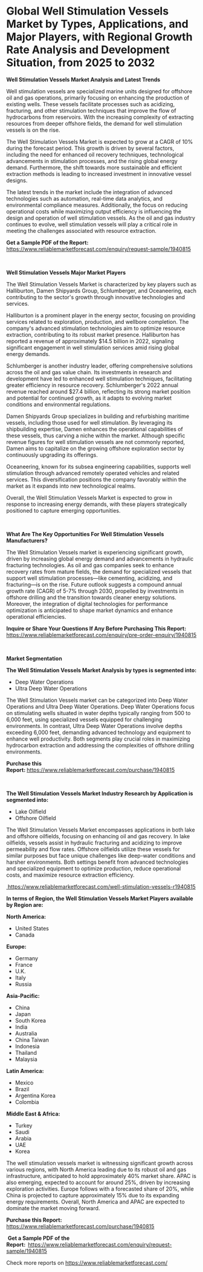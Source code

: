 <p><h1>Global Well Stimulation Vessels Market by Types, Applications, and Major Players, with Regional Growth Rate Analysis and Development Situation, from 2025 to 2032</h1></p><p><strong>Well Stimulation Vessels Market Analysis and Latest Trends</strong></p>
<p><p>Well stimulation vessels are specialized marine units designed for offshore oil and gas operations, primarily focusing on enhancing the production of existing wells. These vessels facilitate processes such as acidizing, fracturing, and other stimulation techniques that improve the flow of hydrocarbons from reservoirs. With the increasing complexity of extracting resources from deeper offshore fields, the demand for well stimulation vessels is on the rise.</p><p>The Well Stimulation Vessels Market is expected to grow at a CAGR of 10% during the forecast period. This growth is driven by several factors, including the need for enhanced oil recovery techniques, technological advancements in stimulation processes, and the rising global energy demand. Furthermore, the shift towards more sustainable and efficient extraction methods is leading to increased investment in innovative vessel designs.</p><p>The latest trends in the market include the integration of advanced technologies such as automation, real-time data analytics, and environmental compliance measures. Additionally, the focus on reducing operational costs while maximizing output efficiency is influencing the design and operation of well stimulation vessels. As the oil and gas industry continues to evolve, well stimulation vessels will play a critical role in meeting the challenges associated with resource extraction.</p></p>
<p><strong>Get a Sample PDF of the Report:&nbsp;</strong> <a href="https://www.reliablemarketforecast.com/enquiry/request-sample/1940815?utm_campaign=2308&utm_medium=2&utm_source=Github&utm_content=ia&utm_term=05032025&utm_id=well-stimulation-vessels">https://www.reliablemarketforecast.com/enquiry/request-sample/1940815</a></p>
<p>&nbsp;</p>
<p><strong>Well Stimulation Vessels Major Market Players</strong></p>
<p><p>The Well Stimulation Vessels Market is characterized by key players such as Halliburton, Damen Shipyards Group, Schlumberger, and Oceaneering, each contributing to the sector's growth through innovative technologies and services.</p><p>Halliburton is a prominent player in the energy sector, focusing on providing services related to exploration, production, and wellbore completion. The company's advanced stimulation technologies aim to optimize resource extraction, contributing to its robust market presence. Halliburton has reported a revenue of approximately $14.5 billion in 2022, signaling significant engagement in well stimulation services amid rising global energy demands.</p><p>Schlumberger is another industry leader, offering comprehensive solutions across the oil and gas value chain. Its investments in research and development have led to enhanced well stimulation techniques, facilitating greater efficiency in resource recovery. Schlumberger's 2022 annual revenue reached around $27.4 billion, reflecting its strong market position and potential for continued growth, as it adapts to evolving market conditions and environmental regulations.</p><p>Damen Shipyards Group specializes in building and refurbishing maritime vessels, including those used for well stimulation. By leveraging its shipbuilding expertise, Damen enhances the operational capabilities of these vessels, thus carving a niche within the market. Although specific revenue figures for well stimulation vessels are not commonly reported, Damen aims to capitalize on the growing offshore exploration sector by continuously upgrading its offerings.</p><p>Oceaneering, known for its subsea engineering capabilities, supports well stimulation through advanced remotely operated vehicles and related services. This diversification positions the company favorably within the market as it expands into new technological realms.</p><p>Overall, the Well Stimulation Vessels Market is expected to grow in response to increasing energy demands, with these players strategically positioned to capture emerging opportunities.</p></p>
<p>&nbsp;</p>
<p><strong>What Are The Key Opportunities For Well Stimulation Vessels Manufacturers?</strong></p>
<p><p>The Well Stimulation Vessels market is experiencing significant growth, driven by increasing global energy demand and advancements in hydraulic fracturing technologies. As oil and gas companies seek to enhance recovery rates from mature fields, the demand for specialized vessels that support well stimulation processes—like cementing, acidizing, and fracturing—is on the rise. Future outlook suggests a compound annual growth rate (CAGR) of 5-7% through 2030, propelled by investments in offshore drilling and the transition towards cleaner energy solutions. Moreover, the integration of digital technologies for performance optimization is anticipated to shape market dynamics and enhance operational efficiencies.</p></p>
<p><strong>Inquire or Share Your Questions If Any Before Purchasing This Report:</strong> <a href="https://www.reliablemarketforecast.com/enquiry/pre-order-enquiry/1940815?utm_campaign=2308&utm_medium=2&utm_source=Github&utm_content=ia&utm_term=05032025&utm_id=well-stimulation-vessels">https://www.reliablemarketforecast.com/enquiry/pre-order-enquiry/1940815</a></p>
<p>&nbsp;</p>
<p><strong>Market Segmentation</strong></p>
<p><strong>The Well Stimulation Vessels Market Analysis by types is segmented into:</strong></p>
<p><ul><li>Deep Water Operations</li><li>Ultra Deep Water Operations</li></ul></p>
<p><p>The Well Stimulation Vessels market can be categorized into Deep Water Operations and Ultra Deep Water Operations. Deep Water Operations focus on stimulating wells situated in water depths typically ranging from 500 to 6,000 feet, using specialized vessels equipped for challenging environments. In contrast, Ultra Deep Water Operations involve depths exceeding 6,000 feet, demanding advanced technology and equipment to enhance well productivity. Both segments play crucial roles in maximizing hydrocarbon extraction and addressing the complexities of offshore drilling environments.</p></p>
<p><strong>Purchase this Report:&nbsp;</strong><a href="https://www.reliablemarketforecast.com/purchase/1940815?utm_campaign=2308&utm_medium=2&utm_source=Github&utm_content=ia&utm_term=05032025&utm_id=well-stimulation-vessels">https://www.reliablemarketforecast.com/purchase/1940815</a></p>
<p>&nbsp;</p>
<p><strong>The Well Stimulation Vessels Market Industry Research by Application is segmented into:</strong></p>
<p><ul><li>Lake Oilfield</li><li>Offshore Oilfield</li></ul></p>
<p><p>The Well Stimulation Vessels Market encompasses applications in both lake and offshore oilfields, focusing on enhancing oil and gas recovery. In lake oilfields, vessels assist in hydraulic fracturing and acidizing to improve permeability and flow rates. Offshore oilfields utilize these vessels for similar purposes but face unique challenges like deep-water conditions and harsher environments. Both settings benefit from advanced technologies and specialized equipment to optimize production, reduce operational costs, and maximize resource extraction efficiency.</p></p>
<p><a href="https://www.reliablemarketforecast.com/well-stimulation-vessels-r1940815?utm_campaign=2308&utm_medium=2&utm_source=Github&utm_content=ia&utm_term=05032025&utm_id=well-stimulation-vessels">&nbsp;https://www.reliablemarketforecast.com/well-stimulation-vessels-r1940815</a></p>
<p><strong>In terms of Region, the Well Stimulation Vessels Market Players available by Region are:</strong></p>
<p>
    <p> <strong> North America: </strong>
        <ul>
            <li>United States</li>
            <li>Canada</li>
        </ul>
        </p> 
    <p> <strong> Europe: </strong>
        <ul>
            <li>Germany</li>
            <li>France</li>
            <li>U.K.</li>
            <li>Italy</li>
            <li>Russia</li>
        </ul>
        </p> 
    <p> <strong> Asia-Pacific: </strong>
        <ul>
            <li>China</li>
            <li>Japan</li>
            <li>South Korea</li>
            <li>India</li>
            <li>Australia</li>
            <li>China Taiwan</li>
            <li>Indonesia</li>
            <li>Thailand</li>
            <li>Malaysia</li>
        </ul>
        </p> 
    <p> <strong> Latin America: </strong>
        <ul>
            <li>Mexico</li>
            <li>Brazil</li>
            <li>Argentina Korea</li>
            <li>Colombia</li>
        </ul>
        </p> 
    <p> <strong> Middle East & Africa: </strong>
        <ul>
            <li>Turkey</li>
            <li>Saudi</li>
            <li>Arabia</li>
            <li>UAE</li>
            <li>Korea</li>
        </ul>
    </p>
    </p>
<p><p>The well stimulation vessels market is witnessing significant growth across various regions, with North America leading due to its robust oil and gas infrastructure, anticipated to hold approximately 40% market share. APAC is also emerging, expected to account for around 25%, driven by increasing exploration activities. Europe follows with a forecasted share of 20%, while China is projected to capture approximately 15% due to its expanding energy requirements. Overall, North America and APAC are expected to dominate the market moving forward.</p></p>
<p><strong>Purchase this Report: </strong><a href="https://www.reliablemarketforecast.com/purchase/1940815?utm_campaign=2308&utm_medium=2&utm_source=Github&utm_content=ia&utm_term=05032025&utm_id=well-stimulation-vessels">https://www.reliablemarketforecast.com/purchase/1940815</a></p>
<p>&nbsp;<strong>Get a Sample PDF of the Report:&nbsp;&nbsp;</strong><a href="https://www.reliablemarketforecast.com/enquiry/request-sample/1940815?utm_campaign=2308&utm_medium=2&utm_source=Github&utm_content=ia&utm_term=05032025&utm_id=well-stimulation-vessels">https://www.reliablemarketforecast.com/enquiry/request-sample/1940815</a></p>
<p><strong></strong></p>
<p>Check more reports on <a href="https://www.reliablemarketforecast.com/?utm_campaign=2308&utm_medium=2&utm_source=Github&utm_content=ia&utm_term=05032025&utm_id=well-stimulation-vessels">https://www.reliablemarketforecast.com/</a></p>